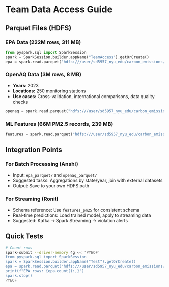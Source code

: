 # Team Data Access Guide

## Parquet Files (HDFS)

### EPA Data (222M rows, 311 MB)
```python
from pyspark.sql import SparkSession
spark = SparkSession.builder.appName("TeamAccess").getOrCreate()
epa = spark.read.parquet("hdfs:///user/sd5957_nyu_edu/carbon_emissions/processed/epa_parquet")
```

### OpenAQ Data (3M rows, 8 MB)
- **Years:** 2023
- **Locations:** 250 monitoring stations
- **Use cases:** Cross-validation, international comparisons, data quality checks
```python
openaq = spark.read.parquet("hdfs:///user/sd5957_nyu_edu/carbon_emissions/processed/openaq_parquet")
```

### ML Features (66M PM2.5 records, 239 MB)
```python
features = spark.read.parquet("hdfs:///user/sd5957_nyu_edu/carbon_emissions/processed/features_pm25")
```

## Integration Points

### For Batch Processing (Anshi)
- Input: `epa_parquet/` and `openaq_parquet/`
- Suggested tasks: Aggregations by state/year, join with external datasets
- Output: Save to your own HDFS path

### For Streaming (Ronit)
- Schema reference: Use `features_pm25` for consistent schema
- Real-time predictions: Load trained model, apply to streaming data
- Suggested: Kafka → Spark Streaming → violation alerts

## Quick Tests
```bash
# Count rows
spark-submit --driver-memory 4g << 'PYEOF'
from pyspark.sql import SparkSession
spark = SparkSession.builder.appName("Test").getOrCreate()
epa = spark.read.parquet("hdfs:///user/sd5957_nyu_edu/carbon_emissions/processed/epa_parquet")
print(f"EPA rows: {epa.count():,}")
spark.stop()
PYEOF
```
